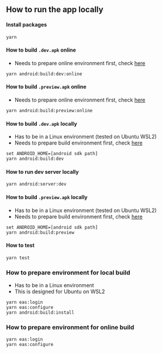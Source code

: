 ## How to run the app locally
#### Install packages
```shell
yarn
```

#### How to build `.dev.apk` online
* Needs to prepare online environment first, check [here](#how-to-prepare-environment-for-online-build)
```shell
yarn android:build:dev:online
```

#### How to build `.preview.apk` online
* Needs to prepare online environment first, check [here](#how-to-prepare-environment-for-online-build)
```shell
yarn android:build:preview:online
```

#### How to build `.dev.apk` locally
* Has to be in a Linux environment (tested on Ubuntu WSL2)
* Needs to prepare build environment first, check [here](#how-to-prepare-environment-for-local-build)
```shell
set ANDROID_HOME=[android sdk path]
yarn android:build:dev
```

#### How to run dev server locally
```shell
yarn android:server:dev
```

#### How to build `.preview.apk` locally
* Has to be in a Linux environment (tested on Ubuntu WSL2)
* Needs to prepare build environment first, check [here](#how-to-prepare-environment-for-local-build)
```shell
set ANDROID_HOME=[android sdk path]
yarn android:build:preview
```

#### How to test
```shell
yarn test
```

### How to prepare environment for local build
* Has to be in a Linux environment
* This is designed for Ubuntu on WSL2
```shell
yarn eas:login
yarn eas:configure
yarn android:build:install
```

### How to prepare environment for online build
```shell
yarn eas:login
yarn eas:configure
```

